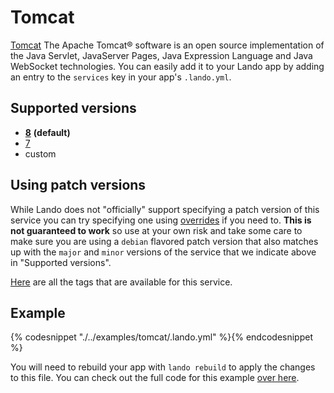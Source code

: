 Tomcat
======

[Tomcat](https://tomcat.apache.org/) The Apache Tomcat® software is an open source implementation of the Java Servlet, JavaServer Pages, Java Expression Language and Java WebSocket technologies. You can easily add it to your Lando app by adding an entry to the `services` key in your app's `.lando.yml`.

Supported versions
------------------

*   **[8](https://hub.docker.com/_/tomcat/)** **(default)**
*   [7](https://hub.docker.com/_/tomcat/)
*   custom

Using patch versions
--------------------

While Lando does not "officially" support specifying a patch version of this service you can try specifying one using [overrides](https://docs.devwithlando.io/config/advanced.html#overriding-with-docker-compose) if you need to. **This is not guaranteed to work** so use at your own risk and take some care to make sure you are using a `debian` flavored patch version that also matches up with the `major` and `minor` versions of the service that we indicate above in "Supported versions".

[Here](https://hub.docker.com/r/library/tomcat/tags/) are all the tags that are available for this service.

Example
-------

{% codesnippet "./../examples/tomcat/.lando.yml" %}{% endcodesnippet %}

You will need to rebuild your app with `lando rebuild` to apply the changes to this file. You can check out the full code for this example [over here](https://github.com/lando/lando/tree/master/examples/tomcat).
